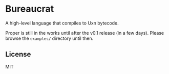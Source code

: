 # Bureaucrat

A high-level language that compiles to Uxn bytecode.

Proper is still in the works until after the v0.1 release (in a few days).
Please browse the `examples/` directory until then.

## License

MIT

